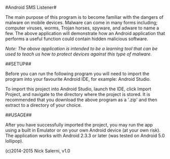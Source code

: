#Android SMS Listener#

The main purpose of this program is to become familiar with the dangers of malware on mobile devices. Malware can come in many forms including; computer viruses, worms, Trojan horses, spyware, and adware to name a few. The above application will demonstrate how an Android application that performs a useful function could contain hidden malicious software.

*Note: The above application is intended to be a learning tool that can be used to teach us how to protect devices against this type of malware.*

##SETUP##

Before you can run the following program you will need to import the program into your favourite Android IDE, for example: Android Studio. 

To import this project into Android Studio, launch the IDE, click Import Project, and navigate to the directory where the project is stored. It is recommended that you download the above program as a '.zip' and then extract to a directory of your choice.

##USAGE##

After you have successfully imported the project, you may run the app using a built in Emulator or on your own Android device (at your own risk). The application works with Android 2.3.3 or later (was tested on Android 5.0 lollipop).

(c)2014-2015 Nick Salerni, v1.0
